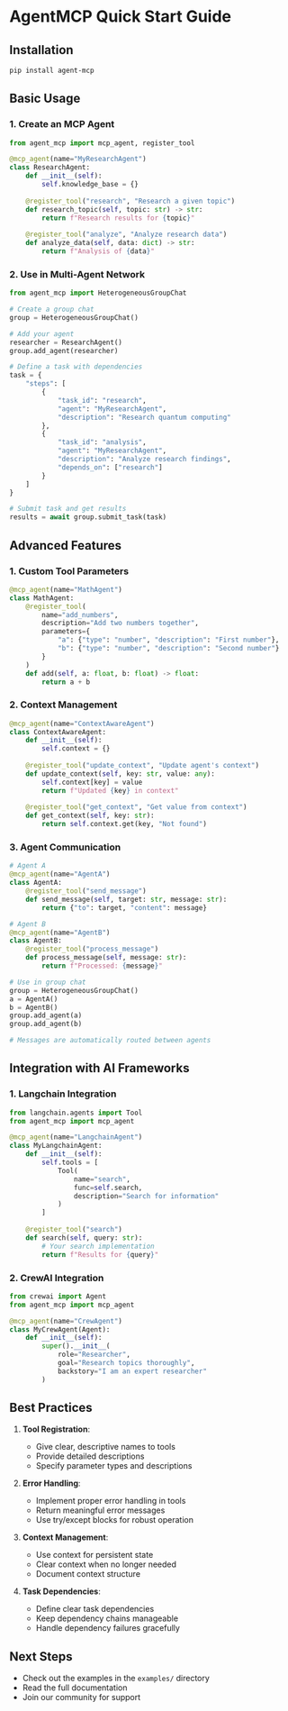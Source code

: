 # AgentMCP Quick Start Guide

## Installation

```bash
pip install agent-mcp
```

## Basic Usage

### 1. Create an MCP Agent

```python
from agent_mcp import mcp_agent, register_tool

@mcp_agent(name="MyResearchAgent")
class ResearchAgent:
    def __init__(self):
        self.knowledge_base = {}
    
    @register_tool("research", "Research a given topic")
    def research_topic(self, topic: str) -> str:
        return f"Research results for {topic}"
    
    @register_tool("analyze", "Analyze research data")
    def analyze_data(self, data: dict) -> str:
        return f"Analysis of {data}"
```

### 2. Use in Multi-Agent Network

```python
from agent_mcp import HeterogeneousGroupChat

# Create a group chat
group = HeterogeneousGroupChat()

# Add your agent
researcher = ResearchAgent()
group.add_agent(researcher)

# Define a task with dependencies
task = {
    "steps": [
        {
            "task_id": "research",
            "agent": "MyResearchAgent",
            "description": "Research quantum computing"
        },
        {
            "task_id": "analysis",
            "agent": "MyResearchAgent",
            "description": "Analyze research findings",
            "depends_on": ["research"]
        }
    ]
}

# Submit task and get results
results = await group.submit_task(task)
```

## Advanced Features

### 1. Custom Tool Parameters

```python
@mcp_agent(name="MathAgent")
class MathAgent:
    @register_tool(
        name="add_numbers",
        description="Add two numbers together",
        parameters={
            "a": {"type": "number", "description": "First number"},
            "b": {"type": "number", "description": "Second number"}
        }
    )
    def add(self, a: float, b: float) -> float:
        return a + b
```

### 2. Context Management

```python
@mcp_agent(name="ContextAwareAgent")
class ContextAwareAgent:
    def __init__(self):
        self.context = {}
    
    @register_tool("update_context", "Update agent's context")
    def update_context(self, key: str, value: any):
        self.context[key] = value
        return f"Updated {key} in context"
    
    @register_tool("get_context", "Get value from context")
    def get_context(self, key: str):
        return self.context.get(key, "Not found")
```

### 3. Agent Communication

```python
# Agent A
@mcp_agent(name="AgentA")
class AgentA:
    @register_tool("send_message")
    def send_message(self, target: str, message: str):
        return {"to": target, "content": message}

# Agent B
@mcp_agent(name="AgentB")
class AgentB:
    @register_tool("process_message")
    def process_message(self, message: str):
        return f"Processed: {message}"

# Use in group chat
group = HeterogeneousGroupChat()
a = AgentA()
b = AgentB()
group.add_agent(a)
group.add_agent(b)

# Messages are automatically routed between agents
```

## Integration with AI Frameworks

### 1. Langchain Integration

```python
from langchain.agents import Tool
from agent_mcp import mcp_agent

@mcp_agent(name="LangchainAgent")
class MyLangchainAgent:
    def __init__(self):
        self.tools = [
            Tool(
                name="search",
                func=self.search,
                description="Search for information"
            )
        ]
    
    @register_tool("search")
    def search(self, query: str):
        # Your search implementation
        return f"Results for {query}"
```

### 2. CrewAI Integration

```python
from crewai import Agent
from agent_mcp import mcp_agent

@mcp_agent(name="CrewAgent")
class MyCrewAgent(Agent):
    def __init__(self):
        super().__init__(
            role="Researcher",
            goal="Research topics thoroughly",
            backstory="I am an expert researcher"
        )
```

## Best Practices

1. **Tool Registration**:
   - Give clear, descriptive names to tools
   - Provide detailed descriptions
   - Specify parameter types and descriptions

2. **Error Handling**:
   - Implement proper error handling in tools
   - Return meaningful error messages
   - Use try/except blocks for robust operation

3. **Context Management**:
   - Use context for persistent state
   - Clear context when no longer needed
   - Document context structure

4. **Task Dependencies**:
   - Define clear task dependencies
   - Keep dependency chains manageable
   - Handle dependency failures gracefully

## Next Steps

- Check out the examples in the `examples/` directory
- Read the full documentation
- Join our community for support
